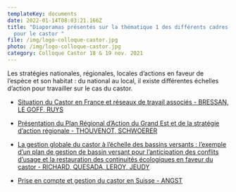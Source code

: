 ```yaml
---
templateKey: documents
date: 2022-01-14T08:03:21.166Z
title: "Diaporamas présentés sur la thématique 1 des différents cadres d'actions
  pour le castor "
file: /img/logo-colloque-castor.jpg
photo: /img/logo-colloque-castor.jpg
category: Colloque Castor 18 & 19 nov. 2021
---
```

Les stratégies nationales, régionales,
locales d’actions en faveur de l’espèce
et son habitat : du national au local, il
existe différentes échelles d’action pour travailler
sur le cas du castor.

- <a href="/img/colloquecastor_bressan_legoff_ruys_15102021.pdf" target="_blank">Situation du Castor en France et réseaux de travail associés - BRESSAN, LE GOFF, RUYS</a>

- <a href="/img/2021_11_18_colloque_castor_dole_pra_castor.pdf" target="_blank">Présentation du Plan Régional d’Action du Grand Est et de la stratégie d’action régionale - THOUVENOT, SCHWOERER</a>

- <a href="/img/2021118_présentation_ccbd_loparvi_apie_epage_vf.pdf" target="_blank">La gestion globale du castor à l’échelle des bassins versants : l’exemple d’un plan de gestion de bassin versant pour l’anticipation des conflits d’usage et la restauration des continuités écologiques en faveur du castor - RICHARD, QUESADA, LEROY, JEUDY</a>

- <a href="/img/20211118_colloque-castor-france.pdf" target="_blank">Prise en compte et gestion du castor en Suisse - ANGST</a>